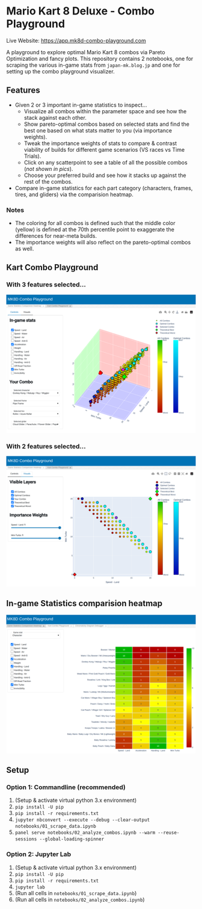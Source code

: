 # Mario Kart 8 Deluxe - Combo Playground

Live Website: https://app.mk8d-combo-playground.com

A playground to explore optimal Mario Kart 8 combos via Pareto Optimization and fancy plots. This repository contains 2 notebooks, one for scraping the various in-game stats from `japan-mk.blog.jp` and one for setting up the combo playground visualizer.

## Features
* Given 2 or 3 important in-game statistics to inspect...
    * Visualize all combos within the parameter space and see how the stack against each other.
    * Show pareto-optimal combos based on selected stats and find the best one based on what stats matter to you (via importance weights).
    * Tweak the importance weights of stats to compare & contrast viability of builds for different game scenarios (VS races vs Time Trials).
    * Click on any scatterpoint to see a table of all the possible combos (*not shown in pics*).
    * Choose your preferred build and see how it stacks up against the rest of the combos.
* Compare in-game statistics for each part category (characters, frames, tires, and gliders) via the comparision heatmap.

### Notes
* The coloring for all combos is defined such that the middle color (yellow) is defined at the 70th percentile point to exaggerate the differences for near-meta builds.
* The importance weights will also reflect on the pareto-optimal combos as well.

## Kart Combo Playground

### With 3 features selected...
![Screenshot of Kart Combo Playground - 3D View](images/playground-3d-view.png)

### With 2 features selected...
![Screenshot of Kart Combo Playground - 2D View](images/playground-2d-view.png)

## In-game Statistics comparision heatmap
![Screenshot of in-game statistics for each part category](images/game-stat-heatmap.png)

## Setup

### Option 1: Commandline (recommended)

1. (Setup & activate virtual python 3.x environment)
2. `pip install -U pip`
3. `pip install -r requirements.txt`
4. `jupyter nbconvert --execute --debug --clear-output notebooks/01_scrape_data.ipynb`
5. `panel serve notebooks/02_analyze_combos.ipynb --warm --reuse-sessions --global-loading-spinner`

### Option 2: Jupyter Lab

1. (Setup & activate virtual python 3.x environment)
2. `pip install -U pip`
3. `pip install -r requirements.txt`
4. `jupyter lab`
5. (Run all cells in `notebooks/01_scrape_data.ipynb`)
6. (Run all cells in `notebooks/02_analyze_combos.ipynb`)